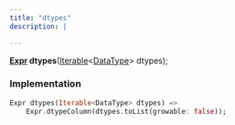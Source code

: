 ```yaml
---
title: "dtypes"
description: |

---
```

<span class="dart-code"><strong>[Expr] dtypes</strong>(<span class="nobr">[Iterable]\<[DataType]> dtypes</span>);</span>


### Implementation
```dart
Expr dtypes(Iterable<DataType> dtypes) =>
    Expr.dtypeColumn(dtypes.toList(growable: false));
```

[Expr]: /reference/classes/expr/
[DataType]: /reference/classes/datatype/
[Iterable]: https://api.flutter.dev/flutter/dart-core/Iterable-class.html